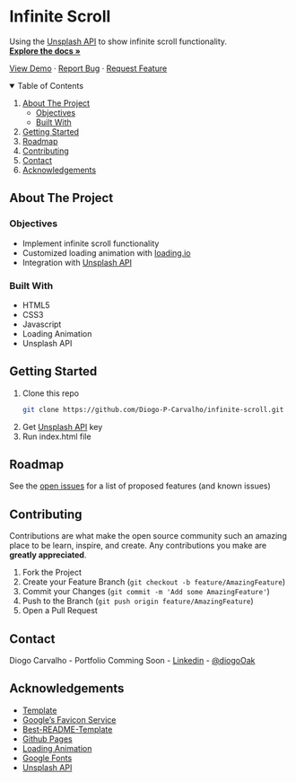 # Infinite Scroll

Using the [Unsplash API](https://unsplash.com/documentation) to show infinite scroll functionality.
<br>
<a href="https://github.com/Diogo-P-Carvalho/infinite-scroll/blob/main/README.md"><strong>Explore the docs »</strong></a>

<a href="https://diogo-p-carvalho.github.io/infinite-scroll/">View Demo</a>
·
<a href="https://github.com/Diogo-P-Carvalho/infinite-scroll/issues">Report Bug</a>
·
<a href="https://github.com/Diogo-P-Carvalho/infinite-scroll/issues">Request Feature</a>

<!-- TABLE OF CONTENTS -->
<details open="open">
  <summary>Table of Contents</summary>
  <ol>
    <li>
      <a href="#about-the-project">About The Project</a>
      <ul>
        <li><a href="#objectives">Objectives</a></li>
        <li><a href="#built-with">Built With</a></li>        
      </ul>
    </li>    
    <li>
      <a href="#getting-started">Getting Started</a>      
    </li>
    <li><a href="#roadmap">Roadmap</a></li>
    <li><a href="#contributing">Contributing</a></li>
    <li><a href="#contact">Contact</a></li>
    <li><a href="#acknowledgements">Acknowledgements</a></li>
  </ol>
</details>

<!-- ABOUT THE PROJECT -->

## About The Project

### Objectives

-   Implement infinite scroll functionality
-   Customized loading animation with [loading.io](https://loading.io/)
-   Integration with [Unsplash API](https://unsplash.com/documentation)

### Built With

-   HTML5
-   CSS3
-   Javascript
-   Loading Animation
-   Unsplash API

<!-- GETTING STARTED -->

## Getting Started

1. Clone this repo
    ```sh
    git clone https://github.com/Diogo-P-Carvalho/infinite-scroll.git
    ```
2. Get [Unsplash API](https://unsplash.com/documentation) key
3. Run index.html file

<!-- ROADMAP -->

## Roadmap

See the [open issues](https://github.com/Diogo-P-Carvalho/infinite-scroll/issues) for a list of proposed features (and known issues)

<!-- CONTRIBUTING -->

## Contributing

Contributions are what make the open source community such an amazing place to be learn, inspire, and create. Any contributions you make are **greatly appreciated**.

1. Fork the Project
2. Create your Feature Branch (`git checkout -b feature/AmazingFeature`)
3. Commit your Changes (`git commit -m 'Add some AmazingFeature'`)
4. Push to the Branch (`git push origin feature/AmazingFeature`)
5. Open a Pull Request

<!--CONTACT -->

## Contact

Diogo Carvalho - Portfolio Comming Soon - [Linkedin](www.linkedin.com/in/diogo-carvalho-83a96a14a) - [@diogoOak](https://twitter.com/diogoOak)

<!-- ACKNOWLEDGMENTS -->

## Acknowledgements

-   [Template](https://github.com/Diogo-P-Carvalho/template)
-   [Google’s Favicon Service](https://www.google.com/s2/favicons?domain=zerotomastery.io)
-   [Best-README-Template](https://github.com/othneildrew/Best-README-Template)
-   [Github Pages](https://pages.github.com/)
-   [Loading Animation](https://loading.io/)
-   [Google Fonts](https://fonts.google.com/)
-   [Unsplash API](https://unsplash.com/documentation)
